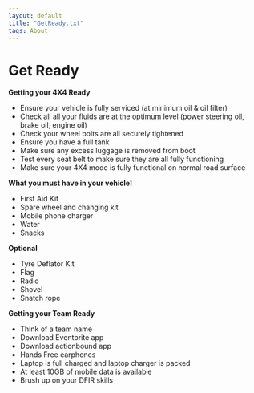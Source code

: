 ```yaml
---
layout: default
title: "GetReady.txt"
tags: About
---
```


# Get Ready

**Getting your 4X4 Ready**

* Ensure your vehicle is fully serviced (at minimum oil & oil filter)
* Check all all your fluids are at the optimum level (power steering oil, brake oil, engine oil)
* Check your wheel bolts are all securely tightened
* Ensure you have a full tank
* Make sure any excess luggage is removed from boot
* Test every seat belt to make sure they are all fully functioning
* Make sure your 4X4 mode is fully functional on normal road surface


**What you must have in your vehicle!**

* First Aid Kit
* Spare wheel and changing kit
* Mobile phone charger
* Water
* Snacks

**Optional**

* Tyre Deflator Kit
* Flag
* Radio
* Shovel
* Snatch rope

**Getting your Team Ready**

* Think of a team name
* Download Eventbrite app 
* Download actionbound app 
* Hands Free earphones
* Laptop is full charged and laptop charger is packed
* At least 10GB of mobile data is available
* Brush up on your DFIR skills